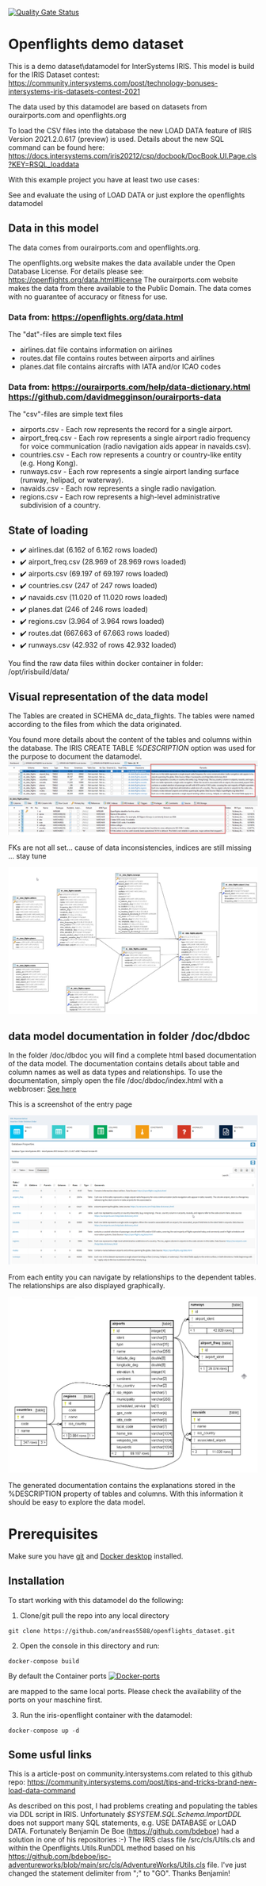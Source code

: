 
[![Quality Gate Status](https://community.objectscriptquality.com/api/project_badges/measure?project=intersystems_iris_community%2Fopenflights_dataset&metric=alert_status)](https://community.objectscriptquality.com/dashboard?id=intersystems_iris_community%2Fopenflights_dataset)
 
 

# Openflights demo dataset
This is a demo dataset\datamodel for InterSystems IRIS. This model is build for the IRIS Dataset contest: https://community.intersystems.com/post/technology-bonuses-intersystems-iris-datasets-contest-2021 

The data used by this datamodel are based on datasets from ourairports.com and openflights.org 

To load the CSV files into the database the new LOAD DATA feature of IRIS Version 2021.2.0.617 (preview) is used. Details about the new SQL command can be found here: https://docs.intersystems.com/iris20212/csp/docbook/DocBook.UI.Page.cls?KEY=RSQL_loaddata

With this example project you have at least two use cases:

See and evaluate the using of LOAD DATA 
or just explore the openflights datamodel

## Data in this model

The data comes from ourairports.com and openflights.org. 

The openflights.org website makes the data available under the Open Database License. For details please see: https://openflights.org/data.html#license
The ourairports.com website makes the data from there available to the Public Domain. The data comes with no guarantee of accuracy or fitness for use. 

### Data from: https://openflights.org/data.html
The "dat"-files are simple text files
* airlines.dat file contains information on airlines
* routes.dat file contains routes between airports and airlines
* planes.dat file contains aircrafts with IATA and/or ICAO codes

### Data from: https://ourairports.com/help/data-dictionary.html https://github.com/davidmegginson/ourairports-data
The "csv"-files are simple text files
* airports.csv - Each row represents the record for a single airport.
* airport_freq.csv - Each row represents a single airport radio frequency for voice communication (radio navigation aids appear in navaids.csv). 
* countries.csv - Each row represents a country or country-like entity (e.g. Hong Kong). 
* runways.csv - Each row represents a single airport landing surface (runway, helipad, or waterway).
* navaids.csv - Each row represents a single radio navigation. 
* regions.csv - Each row represents a high-level administrative subdivision of a country. 

## State of loading

* :heavy_check_mark: airlines.dat (6.162 of 6.162 rows loaded)
* :heavy_check_mark: airport_freq.csv (28.969 of 28.969 rows loaded)
* :heavy_check_mark: airports.csv (69.197 of 69.197 rows loaded) 
* :heavy_check_mark: countries.csv (247 of 247 rows loaded)
* :heavy_check_mark: navaids.csv (11.020 of 11.020 rows loaded)
* :heavy_check_mark: planes.dat (246 of 246 rows loaded)
* :heavy_check_mark: regions.csv (3.964 of 3.964 rows loaded)
* :heavy_check_mark: routes.dat (667.663 of 67.663 rows loaded)
* :heavy_check_mark: runways.csv (42.932 of  rows 42.932 loaded)

You find the raw data files within docker container in folder: /opt/irisbuild/data/

## Visual representation of the data model

 The Tables are created in SCHEMA dc_data_flights. The tables were named according to the files from which the data originated.

You found more details about the content of the tables and columns within the database. The IRIS CREATE TABLE *%DESCRIPTION* option was used for the purpose to document the datamodel.
![all tables and row counts](/doc/datamodel_remarks.png)


FKs are not all set... cause of data inconsistencies, indices are still missing
... stay tune

![all tables and row counts](/doc/datamodel.png)

## data model documentation in folder /doc/dbdoc

In the folder /doc/dbdoc you will find a complete html based documentation of the data model. The documentation contains details about table and column names as well as data types and relationships. To use the documentation, simply open the file /doc/dbdoc/index.html with a webbroser: [See here](/doc/dbdoc/index.html)

This is a screenshot of the entry page

![db documentation](/doc/database_doc.png)

From each entity you can navigate by relationships to the dependent tables. The relationships are also displayed graphically.

![db documentation](/doc/diagram_doc.png)

The generated documentation contains the explanations stored in the %DESCRIPTION property of tables and columns. With this information it should be easy to explore the data model.

# Prerequisites

Make sure you have [git](https://git-scm.com/book/en/v2/Getting-Started-Installing-Git) and [Docker desktop](https://www.docker.com/products/docker-desktop) installed.

## Installation

To start working with this datamodel do the following:

1. Clone/git pull the repo into any local directory

```shell
git clone https://github.com/andreas5588/openflights_dataset.git
```

2. Open the console in this directory and run:

```shell
docker-compose build
```

By default the Container ports  [![Docker-ports](https://img.shields.io/badge/dynamic/yaml?color=blue&label=docker-compose&prefix=ports%20-%20&query=%24.services.iris.ports&url=https%3A%2F%2Fraw.githubusercontent.com%2Fandreas5588%2Fopenflights_dataset%2Fmaster%2Fdocker-compose.yml)](https://raw.githubusercontent.com/andreas5588/openflights_dataset/master/docker-compose.yml)

 are mapped to the same local ports. Please check the availability of the ports on your maschine first.


3. Run the iris-openflight container with the datamodel:

```shell
docker-compose up -d
```

## Some usful links

This is a article-post on community.intersystems.com related to this github repo: https://community.intersystems.com/post/tips-and-tricks-brand-new-load-data-command

As described on this post, I had problems creating and populating the tables via DDL script in IRIS. Unfortunately *$SYSTEM.SQL.Schema.ImportDDL* does not support many SQL statements, e.g. USE DATABASE or LOAD DATA.
Fortunately Benjamin De Boe (https://github.com/bdeboe) had a solution in one of his repositories :-)
The IRIS class file /src/cls/Utils.cls and within the Openflights.Utils.RunDDL method based on his https://github.com/bdeboe/isc-adventureworks/blob/main/src/cls/AdventureWorks/Utils.cls file. I've just changed the statement delimiter from ";" to "GO". Thanks Benjamin!